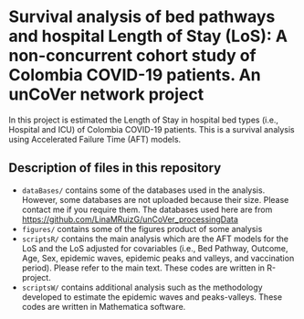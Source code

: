 # Survival analysis of  bed pathways and hospital Length of Stay (LoS):  A non-concurrent cohort study of Colombia COVID-19 patients. An unCoVer network project
In this project is estimated the Length of Stay in hospital bed types (i.e., Hospital and ICU) of Colombia COVID-19 patients. This is a survival analysis using Accelerated Failure Time (AFT) models.

## Description of files in this repository

- `dataBases/` contains some of the databases used in the analysis. However, some databases are not uploaded because their size. Please contact me if you require them. The databases used here are from https://github.com/LinaMRuizG/unCoVer_processingData
- `figures/` contains some of the figures product of some analysis
- `scriptsR/` contains the main analysis which are the AFT models for the LoS and the LoS adjusted for covariables (i.e., Bed Pathway, Outcome, Age, Sex, epidemic waves, epidemic peaks and valleys, and vaccination period). Please refer to the main text. These codes are written in R-project.
- `scriptsW/` contains additional analysis such as the methodology developed to estimate the epidemic waves and peaks-valleys. These codes are written in Mathematica software.
